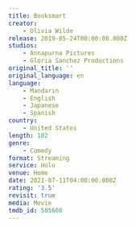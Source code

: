 ```yaml
---
title: Booksmart
creator:
    - Olivia Wilde
release: 2019-05-24T00:00:00.000Z
studios:
    - Annapurna Pictures
    - Gloria Sanchez Productions
original_title: ''
original_language: en
language:
    - Mandarin
    - English
    - Japanese
    - Spanish
country:
    - United States
length: 102
genre:
    - Comedy
format: Streaming
service: Hulu
venue: Home
date: 2021-07-11T04:00:00.000Z
rating: '3.5'
revisit: true
media: Movie
tmdb_id: 505600
---
```




